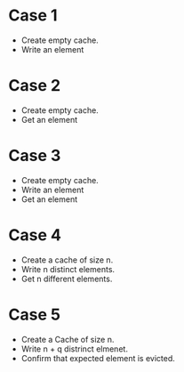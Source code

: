 # Case 1
- Create empty cache.
- Write an element

# Case 2
- Create empty cache.
- Get an element

# Case 3
- Create empty cache.
- Write an element
- Get an element

# Case 4
- Create a cache of size n.
- Write n distinct elements.
- Get n different elements.

# Case 5
- Create a Cache of size n.
- Write n + q distrinct elmenet.
- Confirm that expected element is evicted.
